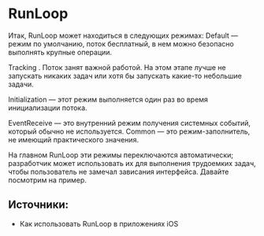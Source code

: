 # RunLoop

Итак, RunLoop может находиться в следующих режимах:
Default — режим по умолчанию, поток бесплатный, в нем можно безопасно выполнять крупные операции.

Tracking . Поток занят важной работой. На этом этапе лучше не запускать никаких задач или хотя бы запускать какие-то небольшие задачи.

Initialization — этот режим выполняется один раз во время инициализации потока.

EventReceive — это внутренний режим получения системных событий, который обычно не используется.
Common — это режим-заполнитель, не имеющий практического значения.

На главном RunLoop эти режимы переключаются автоматически; разработчик может использовать их для выполнения трудоемких задач, чтобы пользователь не замечал зависания интерфейса. Давайте посмотрим на пример.

## Источники:
- Как использовать RunLoop в приложениях iOS[](https://hackernoon.com/ru/как-использовать-runloop-в-приложениях-iOS)
